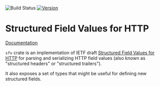 ![Build Status](https://github.com/undef1nd/structured-headers/workflows/CI/badge.svg)
[![Version](https://img.shields.io/crates/v/sfv.svg)](https://crates.io/crates/sfv)

# Structured Field Values for HTTP

[Documentation](https://docs.rs/sfv/0.2.0/sfv/)

`sfv` crate is an implementation of IETF draft [Structured Field Values for HTTP](https://httpwg.org/http-extensions/draft-ietf-httpbis-header-structure.html) for parsing and serializing HTTP field values (also known as "structured headers" or "structured trailers").

It also exposes a set of types that might be useful for defining new structured fields.
